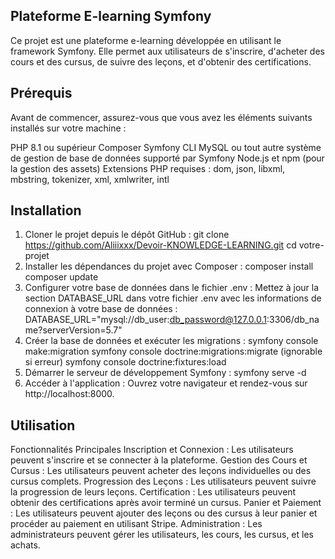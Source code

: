 ## Plateforme E-learning Symfony
Ce projet est une plateforme e-learning développée en utilisant le framework Symfony. Elle permet aux utilisateurs de s'inscrire, d'acheter des cours et des cursus, de suivre des leçons, et d'obtenir des certifications.


## Prérequis

Avant de commencer, assurez-vous que vous avez les éléments suivants installés sur votre machine :

PHP 8.1 ou supérieur
Composer
Symfony CLI
MySQL ou tout autre système de gestion de base de données supporté par Symfony
Node.js et npm (pour la gestion des assets)
Extensions PHP requises : dom, json, libxml, mbstring, tokenizer, xml, xmlwriter, intl


## Installation

1. Cloner le projet depuis le dépôt GitHub :
git clone https://github.com/Aliiixxx/Devoir-KNOWLEDGE-LEARNING.git
cd votre-projet
2. Installer les dépendances du projet avec Composer :
composer install
composer update
3. Configurer votre base de données dans le fichier .env :
Mettez à jour la section DATABASE_URL dans votre fichier .env avec les informations de connexion à votre base de données :
DATABASE_URL="mysql://db_user:db_password@127.0.0.1:3306/db_name?serverVersion=5.7"
4. Créer la base de données et exécuter les migrations :
symfony console make:migration
symfony console doctrine:migrations:migrate (ignorable si erreur)
symfony console doctrine:fixtures:load
5. Démarrer le serveur de développement Symfony :
symfony serve -d
6. Accéder à l'application :
Ouvrez votre navigateur et rendez-vous sur http://localhost:8000.


## Utilisation

Fonctionnalités Principales
Inscription et Connexion : Les utilisateurs peuvent s'inscrire et se connecter à la plateforme.
Gestion des Cours et Cursus : Les utilisateurs peuvent acheter des leçons individuelles ou des cursus complets.
Progression des Leçons : Les utilisateurs peuvent suivre la progression de leurs leçons.
Certification : Les utilisateurs peuvent obtenir des certifications après avoir terminé un cursus.
Panier et Paiement : Les utilisateurs peuvent ajouter des leçons ou des cursus à leur panier et procéder au paiement en utilisant Stripe.
Administration : Les administrateurs peuvent gérer les utilisateurs, les cours, les cursus, et les achats.